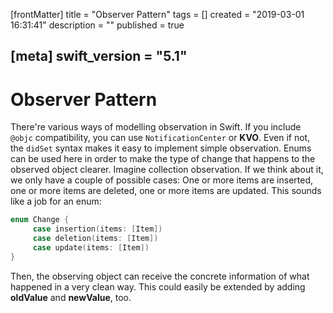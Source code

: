 [frontMatter]
title = "Observer Pattern"
tags = []
created = "2019-03-01 16:31:41"
description = ""
published = true

[meta]
swift_version = "5.1"
---

# Observer Pattern

There\'re various ways of modelling observation in Swift. If you include
`@objc` compatibility, you can use `NotificationCenter` or **KVO**.
Even if not, the `didSet` syntax makes it easy to implement simple
observation. Enums can be used here in order to make the type of change
that happens to the observed object clearer. Imagine collection
observation. If we think about it, we only have a couple of possible
cases: One or more items are inserted, one or more items are deleted,
one or more items are updated. This sounds like a job for an enum:

``` Swift
enum Change {
     case insertion(items: [Item])
     case deletion(items: [Item])
     case update(items: [Item])
}
```

Then, the observing object can receive the concrete information of what
happened in a very clean way. This could easily be extended by adding
**oldValue** and **newValue**, too.
